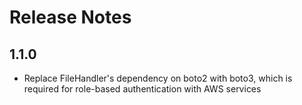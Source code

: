 # Release Notes

## 1.1.0

- Replace FileHandler's dependency on boto2 with boto3, which is required for role-based authentication with AWS services
